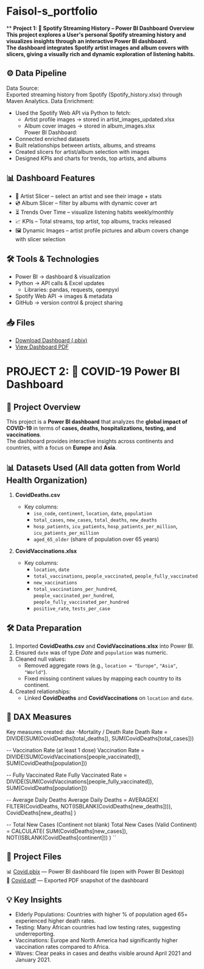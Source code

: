 # Faisol-s_portfolio 
** **Project 1: 🎵 Spotify Streaming History – Power BI Dashboard**
 **Overview**
**This project explores a User's personal Spotify streaming history and visualizes insights through an interactive Power BI dashboard.  
The dashboard integrates Spotify artist images and album covers with slicers, giving a visually rich and dynamic exploration of listening habits.**

## ⚙️ Data Pipeline
Data Source:  
   Exported streaming history from Spotify (Spotify_history.xlsx) through Maven Analytics.
Data Enrichment:  
   - Used the Spotify Web API via Python to fetch:  
     - Artist profile images → stored in artist_images_updated.xlsx  
     - Album cover images → stored in album_images.xlsx  
Power BI Dashboard:  
   - Connected enriched datasets  
   - Built relationships between artists, albums, and streams  
   - Created slicers for artist/album selection with images  
   - Designed KPIs and charts for trends, top artists, and albums  

## 📊 Dashboard Features

- 🎤 Artist Slicer – select an artist and see their image + stats  
- 💿 Album Slicer – filter by albums with dynamic cover art  
- ⏳ Trends Over Time – visualize listening habits weekly/monthly  
- 📈 KPIs – Total streams, top artist, top albums, tracks released  
- 🖼️ Dynamic Images – artist profile pictures and album covers change with slicer selection  

## 🛠️ Tools & Technologies

- Power BI → dashboard & visualization  
- Python → API calls & Excel updates  
  - Libraries: pandas, requests, openpyxl  
- Spotify Web API → images & metadata  
- GitHub → version control & project sharing  

## 📥 Files

- [Download Dashboard (.pbix)](SPOTIFY%20X.pbix)
- [View Dashboard PDF](SPOTIFY%20X.pdf)




# PROJECT 2: 🦠 COVID-19 Power BI Dashboard

## 📌 Project Overview
This project is a **Power BI dashboard** that analyzes the **global impact of COVID-19** in terms of **cases, deaths, hospitalizations, testing, and vaccinations**.  
The dashboard provides interactive insights across continents and countries, with a focus on **Europe** and **Asia**.

## 📊 Datasets Used (All data gotten from World Health Organization)
1. **CovidDeaths.csv**
   - Key columns:
     - `iso_code`, `continent`, `location`, `date`, `population`
     - `total_cases`, `new_cases`, `total_deaths`, `new_deaths`
     - `hosp_patients`, `icu_patients`, `hosp_patients_per_million`, `icu_patients_per_million`
     - `aged_65_older` (share of population over 65 years)
   
2. **CovidVaccinations.xlsx**
   - Key columns:
     - `location`, `date`
     - `total_vaccinations`, `people_vaccinated`, `people_fully_vaccinated`
     - `new_vaccinations`
     - `total_vaccinations_per_hundred`, `people_vaccinated_per_hundred`, `people_fully_vaccinated_per_hundred`
     - `positive_rate`, `tests_per_case`


## 🛠️ Data Preparation
1. Imported **CovidDeaths.csv** and **CovidVaccinations.xlsx** into Power BI.
2. Ensured `date` was of type *Date* and `population` was numeric.
3. Cleaned null values:
   - Removed aggregate rows (e.g., `location = "Europe"`, `"Asia"`, `"World"`).
   - Fixed missing continent values by mapping each country to its continent.
4. Created relationships:
   - Linked **CovidDeaths** and **CovidVaccinations** on `location` and `date`.

## 🧮 DAX Measures
Key measures created:
dax
-Mortality / Death Rate
Death Rate = DIVIDE(SUM(CovidDeaths[total_deaths]), SUM(CovidDeaths[total_cases]))

-- Vaccination Rate (at least 1 dose)
Vaccination Rate = DIVIDE(SUM(CovidVaccinations[people_vaccinated]), SUM(CovidDeaths[population]))

-- Fully Vaccinated Rate
Fully Vaccinated Rate = DIVIDE(SUM(CovidVaccinations[people_fully_vaccinated]), SUM(CovidDeaths[population]))

-- Average Daily Deaths
Average Daily Deaths = 
AVERAGEX(
    FILTER(CovidDeaths, NOT(ISBLANK(CovidDeaths[new_deaths]))),
    CovidDeaths[new_deaths]
)

-- Total New Cases (Continent not blank)
Total New Cases (Valid Continent) = 
CALCULATE(
    SUM(CovidDeaths[new_cases]),
    NOT(ISBLANK(CovidDeaths[continent]))
)
``
## 📂 Project Files
📊 [Covid.pbix](./Covid.pbix) — Power BI dashboard file (open with Power BI Desktop)  
📄 [Covid.pdf](./Covid.pdf) — Exported PDF snapshot of the dashboard





## 💡 Key Insights

* Elderly Populations: Countries with higher % of population aged 65+ experienced higher death rates.
* Testing: Many African countries had low testing rates, suggesting underreporting.
* Vaccinations: Europe and North America had significantly higher vaccination rates compared to Africa.
* Waves: Clear peaks in cases and deaths visible around April 2021 and January 2021.
